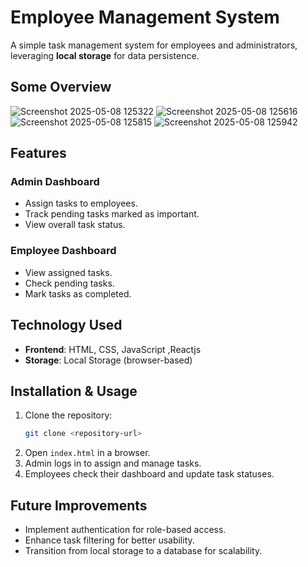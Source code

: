 

# **Employee Management System**  
A simple task management system for employees and administrators, leveraging **local storage** for data persistence.

 ## **Some Overview**
  ![Screenshot 2025-05-08 125322](https://github.com/user-attachments/assets/b9e09453-9369-4eaf-bf94-1d8d24aeb658)
  ![Screenshot 2025-05-08 125616](https://github.com/user-attachments/assets/ce485967-1509-4c01-966e-192cfa7b48c6)
  ![Screenshot 2025-05-08 125815](https://github.com/user-attachments/assets/483b5b22-4c0d-42b1-961f-4975c0019ba3)
  ![Screenshot 2025-05-08 125942](https://github.com/user-attachments/assets/2a4abf24-9ebf-4147-b126-c8cb1cee9cbc)

## **Features**  
### **Admin Dashboard**  
- Assign tasks to employees.  
- Track pending tasks marked as important.  
- View overall task status.  

### **Employee Dashboard**  
- View assigned tasks.  
- Check pending tasks.  
- Mark tasks as completed.  

## **Technology Used**  
- **Frontend**: HTML, CSS, JavaScript ,Reactjs 
- **Storage**: Local Storage (browser-based)  

## **Installation & Usage**  
1. Clone the repository:  
   ```sh
   git clone <repository-url>
   ```
2. Open `index.html` in a browser.  
3. Admin logs in to assign and manage tasks.  
4. Employees check their dashboard and update task statuses.  

## **Future Improvements**  
- Implement authentication for role-based access.  
- Enhance task filtering for better usability.  
- Transition from local storage to a database for scalability.

 



  




